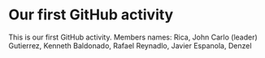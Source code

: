 # Our first GitHub activity 
This is our first GitHub 
activity. 
Members names: 
Rica, John Carlo (leader) 
Gutierrez, Kenneth
Baldonado, Rafael
Reynadlo, Javier
Espanola, Denzel
